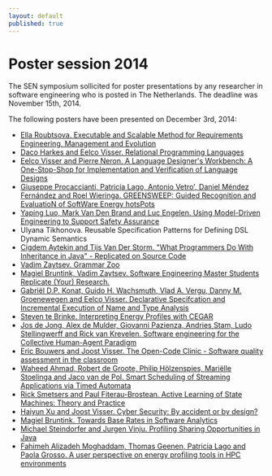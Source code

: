 ```yaml
---
layout: default
published: true
---
```


# Poster session 2014

The SEN symposium sollicited for poster presentations by any researcher in software engineering who is posted in The Netherlands. The deadline was November 15th, 2014.

<!--Please submit your proposals via <https://easychair.org/conferences/?conf=sen2014> before the deadline of November 15th, 2014.-->

The following posters have been presented on December 3rd, 2014:

* [Ella Roubtsova. Executable and Scalable Method for Requirements Engineering, Management and Evolution](Roubtsova.pdf)
* [Daco Harkes and Eelco Visser. Relational Programming Languages](Harkes.pdf)
* [Eelco Visser and Pierre Neron. A Language Designer's Workbench: A One-Stop-Shop for Implementation and Verification of Language Designs](PierreNeron.pdf)
* [Giuseppe Procaccianti, Patricia Lago, Antonio Vetro', Daniel Méndez Fernández and Roel Wieringa. 
GREENSWEEP: Guided Recognition and EvaluatioN of SoftWare Energy hotsPots](Procaccianti.pdf)
* [Yaping Luo, Mark Van Den Brand and Luc Engelen. Using Model-Driven Engineering to Support Safety Assurance](YapingLuo.pdf)
* Ulyana Tikhonova. Reusable Specification Patterns for Defining DSL Dynamic Semantics
* [Cigdem Aytekin and Tijs Van Der Storm.  "What Programmers Do With Inheritance in Java" - Replicated on Source Code](Cigdem.pdf)
* [Vadim Zaytsev. Grammar Zoo](GrammarwareZoo.pdf)
* [Magiel Bruntink, Vadim Zaytsev. Software Engineering Master Students Replicate (Your) Research.](GrammarwareSattose.pdf)
* [Gabriël D.P. Konat, Guido H. Wachsmuth, Vlad A. Vergu, Danny M. Groenewegen and Eelco Visser. Declarative Specifcation and Incremental Execution of Name and Type Analysis](Konat.pdf)
* [Steven te Brinke.  Interpreting Energy Profiles with CEGAR](Brinke.pdf)
* [Jos de Jong, Alex de Mulder, Giovanni Pazienza, Andries Stam, Ludo Stellingwerff and Rick van Krevelen. Software engineering for the Collective Human-Agent Paradigm](Pazienza.pdf) 
* [Eric Bouwers and Joost Visser. The Open-Code Clinic - Software quality assessment in the classroom](BouwersClinic.pdf)
* [Waheed Ahmad, Robert de Groote, Philip Hölzenspies, Mariëlle Stoelinga and Jaco van de Pol. Smart Scheduling of Streaming Applications via Timed Automata](Ahmad.pdf)
* [Rick Smetsers and Paul Fiterau-Brostean. Active Learning of State Machines: Theory and Practice](Smetsers.pdf)
* [Haiyun Xu and Joost Visser. Cyber Security: By accident or by design?](BouwersSecurity.pdf)
* [Magiel Bruntink. Towards Base Rates in Software Analytics](Bruntink.pdf)
* [Michael Steindorfer and Jurgen Vinju.  Profiling Sharing Opportunities in Java](Steindorfer.pdf)
* [Fahimeh Alizadeh Moghaddam, Thomas Geenen, Patricia Lago and Paola Grosso. A user perspective on energy profiling tools in HPC environments](Alizadeh.pdf)


